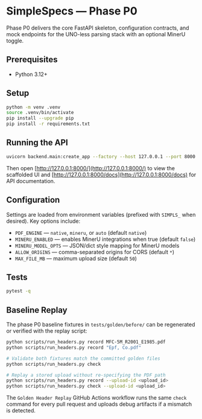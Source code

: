 # SimpleSpecs — Phase P0

Phase P0 delivers the core FastAPI skeleton, configuration contracts, and mock endpoints for the UNO-less parsing stack with an optional MinerU toggle.

## Prerequisites
- Python 3.12+

## Setup
```bash
python -m venv .venv
source .venv/bin/activate
pip install --upgrade pip
pip install -r requirements.txt
```

## Running the API
```bash
uvicorn backend.main:create_app --factory --host 127.0.0.1 --port 8000
```

Then open [http://127.0.0.1:8000/](http://127.0.0.1:8000/) to view the scaffolded UI and [http://127.0.0.1:8000/docs](http://127.0.0.1:8000/docs) for API documentation.

## Configuration
Settings are loaded from environment variables (prefixed with `SIMPLS_` when desired). Key options include:

- `PDF_ENGINE` — `native`, `mineru`, or `auto` (default `native`)
- `MINERU_ENABLED` — enables MinerU integrations when true (default `false`)
- `MINERU_MODEL_OPTS` — JSON/dict style mapping for MinerU models
- `ALLOW_ORIGINS` — comma-separated origins for CORS (default `*`)
- `MAX_FILE_MB` — maximum upload size (default `50`)

## Tests
```bash
pytest -q
```

## Baseline Replay

The phase P0 baseline fixtures in `tests/golden/before/` can be regenerated or
verified with the replay script:

```bash
python scripts/run_headers.py record MFC-5M_R2001_E1985.pdf
python scripts/run_headers.py record "Epf, Co.pdf"

# Validate both fixtures match the committed golden files
python scripts/run_headers.py check

# Replay a stored upload without re-specifying the PDF path
python scripts/run_headers.py record --upload-id <upload_id>
python scripts/run_headers.py check --upload-id <upload_id>
```

The `Golden Header Replay` GitHub Actions workflow runs the same `check`
command for every pull request and uploads debug artifacts if a mismatch is
detected.
